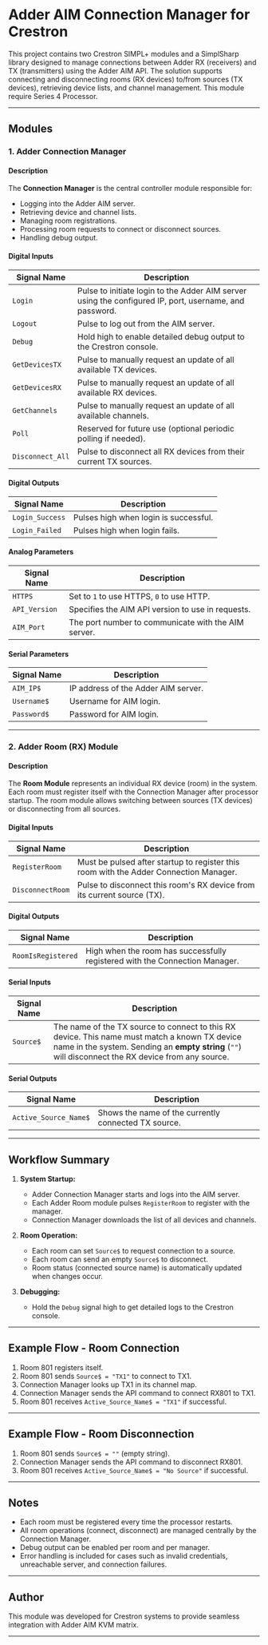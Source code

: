 # Adder AIM Connection Manager for Crestron

This project contains two Crestron SIMPL+ modules and a SimplSharp library designed to manage connections between Adder RX (receivers) and TX (transmitters) using the Adder AIM API. The solution supports connecting and disconnecting rooms (RX devices) to/from sources (TX devices), retrieving device lists, and channel management.
This module require Series 4 Processor.

---

## Modules

### 1. Adder Connection Manager

#### Description
The **Connection Manager** is the central controller module responsible for:
- Logging into the Adder AIM server.
- Retrieving device and channel lists.
- Managing room registrations.
- Processing room requests to connect or disconnect sources.
- Handling debug output.

#### Digital Inputs
| Signal Name   | Description |
| -------------- | ----------- |
| `Login`       | Pulse to initiate login to the Adder AIM server using the configured IP, port, username, and password. |
| `Logout`      | Pulse to log out from the AIM server. |
| `Debug`       | Hold high to enable detailed debug output to the Crestron console. |
| `GetDevicesTX` | Pulse to manually request an update of all available TX devices. |
| `GetDevicesRX` | Pulse to manually request an update of all available RX devices. |
| `GetChannels`  | Pulse to manually request an update of all available channels. |
| `Poll`        | Reserved for future use (optional periodic polling if needed). |
| `Disconnect_All` | Pulse to disconnect all RX devices from their current TX sources. |

#### Digital Outputs
| Signal Name      | Description |
| ---------------- | ----------- |
| `Login_Success` | Pulses high when login is successful. |
| `Login_Failed`  | Pulses high when login fails. |

#### Analog Parameters
| Signal Name   | Description |
| -------------- | ----------- |
| `HTTPS`       | Set to `1` to use HTTPS, `0` to use HTTP. |
| `API_Version` | Specifies the AIM API version to use in requests. |
| `AIM_Port`    | The port number to communicate with the AIM server. |

#### Serial Parameters
| Signal Name   | Description |
| -------------- | ----------- |
| `AIM_IP$`     | IP address of the Adder AIM server. |
| `Username$`   | Username for AIM login. |
| `Password$`   | Password for AIM login. |

---

### 2. Adder Room (RX) Module

#### Description
The **Room Module** represents an individual RX device (room) in the system. Each room must register itself with the Connection Manager after processor startup. The room module allows switching between sources (TX devices) or disconnecting from all sources.

#### Digital Inputs
| Signal Name    | Description |
| --------------- | ----------- |
| `RegisterRoom` | Must be pulsed after startup to register this room with the Adder Connection Manager. |
| `DisconnectRoom` | Pulse to disconnect this room's RX device from its current source (TX). |

#### Digital Outputs
| Signal Name       | Description |
| ----------------- | ----------- |
| `RoomIsRegistered` | High when the room has successfully registered with the Connection Manager. |

#### Serial Inputs
| Signal Name   | Description |
| -------------- | ----------- |
| `Source$`     | The name of the TX source to connect to this RX device. This name must match a known TX device name in the system. Sending an **empty string** (`""`) will disconnect the RX device from any source. |

#### Serial Outputs
| Signal Name       | Description |
| ----------------- | ----------- |
| `Active_Source_Name$` | Shows the name of the currently connected TX source. |

---

## Workflow Summary
1. **System Startup:**  
   - Adder Connection Manager starts and logs into the AIM server.
   - Each Adder Room module pulses `RegisterRoom` to register with the manager.
   - Connection Manager downloads the list of all devices and channels.

2. **Room Operation:**  
   - Each room can set `Source$` to request connection to a source.
   - Each room can send an empty `Source$` to disconnect.
   - Room status (connected source name) is automatically updated when changes occur.

3. **Debugging:**  
   - Hold the `Debug` signal high to get detailed logs to the Crestron console.

---

## Example Flow - Room Connection
1. Room 801 registers itself.
2. Room 801 sends `Source$ = "TX1"` to connect to TX1.
3. Connection Manager looks up TX1 in its channel map.
4. Connection Manager sends the API command to connect RX801 to TX1.
5. Room 801 receives `Active_Source_Name$ = "TX1"` if successful.

---

## Example Flow - Room Disconnection
1. Room 801 sends `Source$ = ""` (empty string).
2. Connection Manager sends the API command to disconnect RX801.
3. Room 801 receives `Active_Source_Name$ = "No Source"` if successful.

---

## Notes
- Each room must be registered every time the processor restarts.
- All room operations (connect, disconnect) are managed centrally by the Connection Manager.
- Debug output can be enabled per room and per manager.
- Error handling is included for cases such as invalid credentials, unreachable server, and connection failures.

---

## Author
This module was developed for Crestron systems to provide seamless integration with Adder AIM KVM matrix.

---
